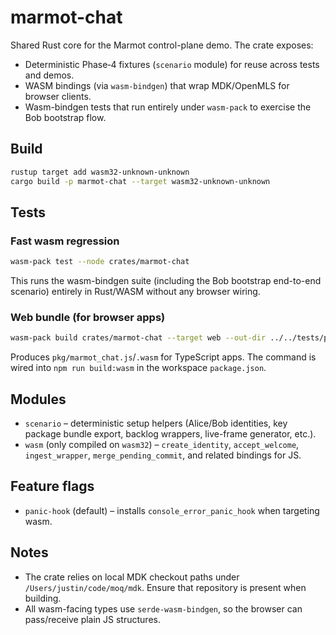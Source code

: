 # marmot-chat

Shared Rust core for the Marmot control-plane demo. The crate exposes:

- Deterministic Phase‑4 fixtures (`scenario` module) for reuse across tests and demos.
- WASM bindings (via `wasm-bindgen`) that wrap MDK/OpenMLS for browser clients.
- Wasm-bindgen tests that run entirely under `wasm-pack` to exercise the Bob bootstrap flow.

## Build

```bash
rustup target add wasm32-unknown-unknown
cargo build -p marmot-chat --target wasm32-unknown-unknown
```

## Tests

### Fast wasm regression
```bash
wasm-pack test --node crates/marmot-chat
```
This runs the wasm-bindgen suite (including the Bob bootstrap end-to-end scenario) entirely in Rust/WASM without any browser wiring.

### Web bundle (for browser apps)
```bash
wasm-pack build crates/marmot-chat --target web --out-dir ../../tests/pkg
```
Produces `pkg/marmot_chat.js`/`.wasm` for TypeScript apps. The command is wired into `npm run build:wasm` in the workspace `package.json`.

## Modules

- `scenario` – deterministic setup helpers (Alice/Bob identities, key package bundle export, backlog wrappers, live-frame generator, etc.).
- `wasm` (only compiled on `wasm32`) – `create_identity`, `accept_welcome`, `ingest_wrapper`, `merge_pending_commit`, and related bindings for JS.

## Feature flags

- `panic-hook` (default) – installs `console_error_panic_hook` when targeting wasm.

## Notes

- The crate relies on local MDK checkout paths under `/Users/justin/code/moq/mdk`. Ensure that repository is present when building.
- All wasm-facing types use `serde-wasm-bindgen`, so the browser can pass/receive plain JS structures.
